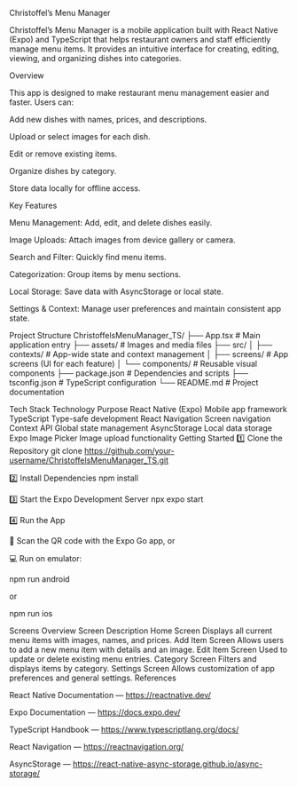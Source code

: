 Christoffel’s Menu Manager

Christoffel’s Menu Manager is a mobile application built with React Native (Expo) and TypeScript that helps restaurant owners and staff efficiently manage menu items. It provides an intuitive interface for creating, editing, viewing, and organizing dishes into categories.

Overview

This app is designed to make restaurant menu management easier and faster. Users can:

Add new dishes with names, prices, and descriptions.

Upload or select images for each dish.

Edit or remove existing items.

Organize dishes by category.

Store data locally for offline access.

 Key Features

 Menu Management: Add, edit, and delete dishes easily.

 Image Uploads: Attach images from device gallery or camera.

 Search and Filter: Quickly find menu items.

 Categorization: Group items by menu sections.

 Local Storage: Save data with AsyncStorage or local state.

 Settings & Context: Manage user preferences and maintain consistent app state.

 Project Structure
ChristoffelsMenuManager_TS/
├── App.tsx                 # Main application entry
├── assets/                 # Images and media files
├── src/
│   ├── contexts/           # App-wide state and context management
│   ├── screens/            # App screens (UI for each feature)
│   └── components/         # Reusable visual components
├── package.json            # Dependencies and scripts
├── tsconfig.json           # TypeScript configuration
└── README.md               # Project documentation

 Tech Stack
Technology	Purpose
React Native (Expo)	Mobile app framework
TypeScript	Type-safe development
React Navigation	Screen navigation
Context API	Global state management
AsyncStorage	Local data storage
Expo Image Picker	Image upload functionality
 Getting Started
1️⃣ Clone the Repository
git clone https://github.com/your-username/ChristoffelsMenuManager_TS.git

2️⃣ Install Dependencies
npm install

3️⃣ Start the Expo Development Server
npx expo start

4️⃣ Run the App

📱 Scan the QR code with the Expo Go app, or

💻 Run on emulator:

npm run android


or

npm run ios

 Screens Overview
Screen	Description
Home Screen	Displays all current menu items with images, names, and prices.
Add Item Screen	Allows users to add a new menu item with details and an image.
Edit Item Screen	Used to update or delete existing menu entries.
Category Screen	Filters and displays items by category.
Settings Screen	Allows customization of app preferences and general settings.
 References

React Native Documentation — https://reactnative.dev/

Expo Documentation — https://docs.expo.dev/

TypeScript Handbook — https://www.typescriptlang.org/docs/

React Navigation — https://reactnavigation.org/

AsyncStorage — https://react-native-async-storage.github.io/async-storage/
